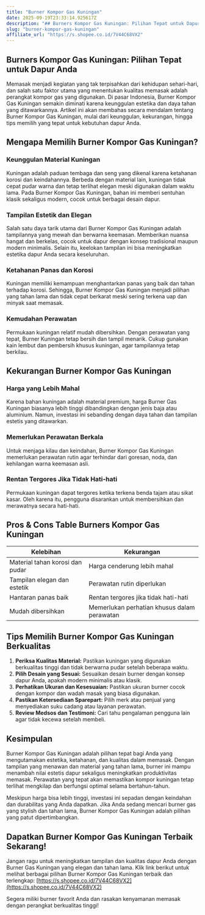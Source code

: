 ```yaml
---
title: "Burner Kompor Gas Kuningan"
date: 2025-09-19T23:33:14.925617Z
description: "## Burners Kompor Gas Kuningan: Pilihan Tepat untuk Dapur Anda..."
slug: "burner-kompor-gas-kuningan"
affiliate_url: "https://s.shopee.co.id/7V44C68VX2"
---
```

## Burners Kompor Gas Kuningan: Pilihan Tepat untuk Dapur Anda

Memasak menjadi kegiatan yang tak terpisahkan dari kehidupan sehari-hari, dan salah satu faktor utama yang menentukan kualitas memasak adalah perangkat kompor gas yang digunakan. Di pasar Indonesia, Burner Kompor Gas Kuningan semakin diminati karena keunggulan estetika dan daya tahan yang ditawarkannya. Artikel ini akan membahas secara mendalam tentang Burner Kompor Gas Kuningan, mulai dari keunggulan, kekurangan, hingga tips memilih yang tepat untuk kebutuhan dapur Anda.

## Mengapa Memilih Burner Kompor Gas Kuningan?

### Keunggulan Material Kuningan

Kuningan adalah paduan tembaga dan seng yang dikenal karena ketahanan korosi dan keindahannya. Berbeda dengan material lain, kuningan tidak cepat pudar warna dan tetap terlihat elegan meski digunakan dalam waktu lama. Pada Burner Kompor Gas Kuningan, bahan ini memberi sentuhan klasik sekaligus modern, cocok untuk berbagai desain dapur.

### Tampilan Estetik dan Elegan

Salah satu daya tarik utama dari Burner Kompor Gas Kuningan adalah tampilannya yang mewah dan berwarna keemasan. Memberikan nuansa hangat dan berkelas, cocok untuk dapur dengan konsep tradisional maupun modern minimalis. Selain itu, keelokan tampilan ini bisa meningkatkan estetika dapur Anda secara keseluruhan.

### Ketahanan Panas dan Korosi

Kuningan memiliki kemampuan menghantarkan panas yang baik dan tahan terhadap korosi. Sehingga, Burner Kompor Gas Kuningan menjadi pilihan yang tahan lama dan tidak cepat berkarat meski sering terkena uap dan minyak saat memasak.

### Kemudahan Perawatan

Permukaan kuningan relatif mudah dibersihkan. Dengan perawatan yang tepat, Burner Kuningan tetap bersih dan tampil menarik. Cukup gunakan kain lembut dan pembersih khusus kuningan, agar tampilannya tetap berkilau.

## Kekurangan Burner Kompor Gas Kuningan

### Harga yang Lebih Mahal

Karena bahan kuningan adalah material premium, harga Burner Gas Kuningan biasanya lebih tinggi dibandingkan dengan jenis baja atau aluminium. Namun, investasi ini sebanding dengan daya tahan dan tampilan estetis yang ditawarkan.

### Memerlukan Perawatan Berkala

Untuk menjaga kilau dan keindahan, Burner Kompor Gas Kuningan memerlukan perawatan rutin agar terhindar dari goresan, noda, dan kehilangan warna keemasan asli.

### Rentan Tergores Jika Tidak Hati-hati

Permukaan kuningan dapat tergores ketika terkena benda tajam atau sikat kasar. Oleh karena itu, pengguna disarankan untuk membersihkan dan merawatnya secara hati-hati.

## Pros & Cons Table Burners Kompor Gas Kuningan

| **Kelebihan**                       | **Kekurangan**                                  |
|-------------------------------------|------------------------------------------------|
| Material tahan korosi dan pudar    | Harga cenderung lebih mahal                   |
| Tampilan elegan dan estetik        | Perawatan rutin diperlukan                   |
| Hantaran panas baik                | Rentan tergores jika tidak hati-hati        |
| Mudah dibersihkan                  | Memerlukan perhatian khusus dalam perawatan|

## Tips Memilih Burner Kompor Gas Kuningan Berkualitas

1. **Periksa Kualitas Material:** Pastikan kuningan yang digunakan berkualitas tinggi dan tidak berwarna pudar setelah beberapa waktu.
2. **Pilih Desain yang Sesuai:** Sesuaikan desain burner dengan konsep dapur Anda, apakah modern minimalis atau klasik.
3. **Perhatikan Ukuran dan Kesesuaian:** Pastikan ukuran burner cocok dengan kompor dan wadah masak yang biasa digunakan.
4. **Pastikan Ketersediaan Sparepart:** Pilih merk atau penjual yang menyediakan suku cadang atau layanan perawatan.
5. **Review Medsos dan Testimoni:** Cari tahu pengalaman pengguna lain agar tidak kecewa setelah membeli.

## Kesimpulan

Burner Kompor Gas Kuningan adalah pilihan tepat bagi Anda yang mengutamakan estetika, ketahanan, dan kualitas dalam memasak. Dengan tampilan yang menawan dan material yang tahan lama, burner ini mampu menambah nilai estetis dapur sekaligus meningkatkan produktivitas memasak. Perawatan yang tepat akan memastikan kompor kuningan tetap terlihat mengkilap dan berfungsi optimal selama bertahun-tahun.

Meskipun harga bisa lebih tinggi, investasi ini sepadan dengan keindahan dan durabilitas yang Anda dapatkan. Jika Anda sedang mencari burner gas yang stylish dan tahan lama, Burner Kompor Gas Kuningan adalah pilihan yang patut dipertimbangkan.

## Dapatkan Burner Kompor Gas Kuningan Terbaik Sekarang!

Jangan ragu untuk meningkatkan tampilan dan kualitas dapur Anda dengan Burner Gas Kuningan yang elegan dan tahan lama. Klik link berikut untuk melihat berbagai pilihan Burner Kompor Gas Kuningan terbaik dan terlengkap: [https://s.shopee.co.id/7V44C68VX2](https://s.shopee.co.id/7V44C68VX2)

Segera miliki burner favorit Anda dan rasakan kenyamanan memasak dengan perangkat berkualitas tinggi!